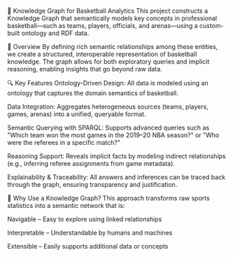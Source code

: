 🏀 Knowledge Graph for Basketball Analytics
This project constructs a Knowledge Graph that semantically models key concepts in professional basketball—such as teams, players, officials, and arenas—using a custom-built ontology and RDF data.

📌 Overview
By defining rich semantic relationships among these entities, we create a structured, interoperable representation of basketball knowledge. The graph allows for both exploratory queries and implicit reasoning, enabling insights that go beyond raw data.

🔍 Key Features
Ontology-Driven Design: All data is modeled using an ontology that captures the domain semantics of basketball.

Data Integration: Aggregates heterogeneous sources (teams, players, games, arenas) into a unified, queryable format.

Semantic Querying with SPARQL: Supports advanced queries such as
"Which team won the most games in the 2019–20 NBA season?"
or
"Who were the referees in a specific match?"

Reasoning Support: Reveals implicit facts by modeling indirect relationships (e.g., inferring referee assignments from game metadata).

Explainability & Traceability: All answers and inferences can be traced back through the graph, ensuring transparency and justification.

🧠 Why Use a Knowledge Graph?
This approach transforms raw sports statistics into a semantic network that is:

Navigable – Easy to explore using linked relationships

Interpretable – Understandable by humans and machines

Extensible – Easily supports additional data or concepts

